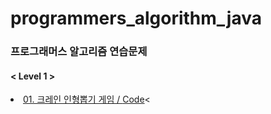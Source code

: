 # programmers_algorithm_java

### 프로그래머스 알고리즘 연습문제

#### < Level 1 >

<li><a href="https://programmers.co.kr/learn/courses/30/lessons/64061?language=java" rel="nofollow">01. 크레인 인형뽑기 게임 / </a><a href="https://programmers.co.kr/learn/courses/30/lessons/64061?language=java" rel="nofollow">Code</a><</li>